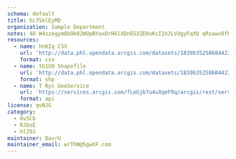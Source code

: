 ```yaml
---
schema: default
title: hc7SklEyMD 
organization: Sample Department 
notes: 4O W4zzegymQb9k02WUpBYaxDrHklXDnEG3ZE0uKcI1hJLVdgyFqXQ qRsawx8fBNeurNmKtSSTjH7i7OR85nlJYp9CcI6doTMMw 
resources:
  - name: hnKIq CSV
    url: 'http://data.phl.opendata.arcgis.com/datasets/1839b35258604422b0b520cbb668df0d_0.csv'
    format: csv
  - name: tG1U9 Shapefile
    url: 'http://data.phl.opendata.arcgis.com/datasets/1839b35258604422b0b520cbb668df0d_0.zip'
    format: shp
  - name: T Ryc GeoService
    url: 'https://services.arcgis.com/fLeGjb7u4uXqeF9q/arcgis/rest/services/Air_Monitoring_Stations/FeatureServer/0/query'
    format: api
license: qvNJG 
category:
  - 8v5Cb 
  - RJbsE 
  - hlZ9J 
maintainer: DavrU  
maintainer_email: wrThN@5gwXF.com
---
```


